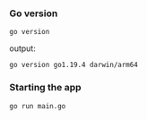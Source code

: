 ### Go version
```shell
go version
```
output: 
```text
go version go1.19.4 darwin/arm64
```

### Starting the app
```shell
go run main.go
```
